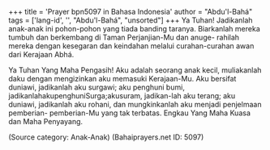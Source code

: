 +++
title = 'Prayer bpn5097 in Bahasa Indonesia'
author = "Abdu'l-Bahá"
tags = ['lang-id', '', "Abdu'l-Bahá", "unsorted"]
+++
Ya Tuhan! Jadikanlah anak-anak ini pohon-pohon yang tiada banding taranya. Biarkanlah mereka tumbuh dan berkembang di Taman Perjanjian-Mu dan anuge- rahilah mereka dengan kesegaran dan keindahan melalui curahan-curahan awan dari Kerajaan Abhá.

Ya Tuhan Yang Maha Pengasih! Aku adalah seorang anak kecil, muliakanlah daku dengan mengizinkan aku memasuki Kerajaan-Mu. Aku bersifat duniawi, jadikanlah aku surgawi; aku penghuni bumi, jadikanlahakupenghuniSurga;akusuram, jadikan-lah aku terang; aku duniawi, jadikanlah aku rohani, dan mungkinkanlah aku menjadi penjelmaan pemberian- pemberian-Mu yang tak terbatas. Engkau Yang Maha Kuasa dan Maha Penyayang.

(Source category: Anak-Anak)
(Bahaiprayers.net ID: 5097)
